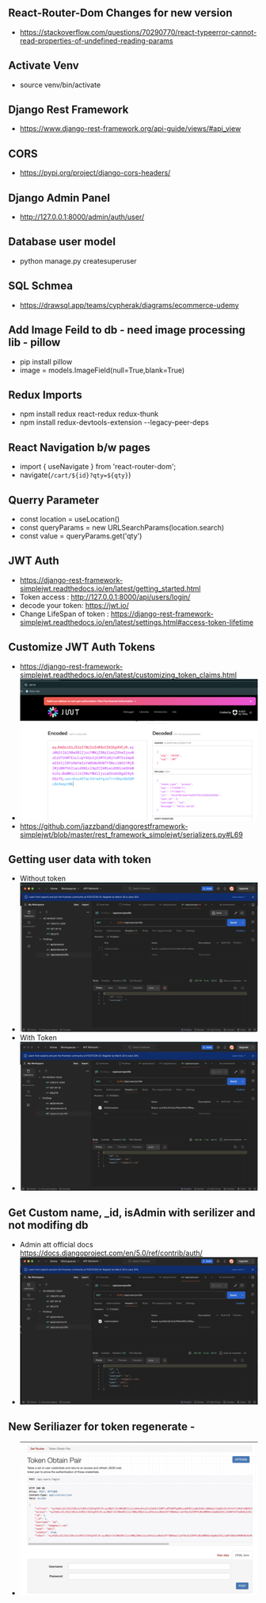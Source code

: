 ## React-Router-Dom Changes for new version 
- https://stackoverflow.com/questions/70290770/react-typeerror-cannot-read-properties-of-undefined-reading-params

## Activate Venv
- source venv/bin/activate

## Django Rest Framework
- https://www.django-rest-framework.org/api-guide/views/#api_view

## CORS
- https://pypi.org/project/django-cors-headers/

## Django Admin Panel
- http://127.0.0.1:8000/admin/auth/user/

## Database user model
- python manage.py createsuperuser

## SQL Schmea 
- https://drawsql.app/teams/cypherak/diagrams/ecommerce-udemy

## Add Image Feild to db - need image processing lib - pillow
- pip install pillow
- image = models.ImageField(null=True,blank=True)

## Redux Imports
- npm install redux react-redux  redux-thunk 
- npm install redux-devtools-extension --legacy-peer-deps     

## React Navigation b/w pages
- import { useNavigate } from 'react-router-dom';
- navigate(`/cart/${id}?qty=${qty}`) 

## Querry Parameter 
- const location = useLocation()
- const queryParams = new URLSearchParams(location.search)
- const value = queryParams.get('qty')

## JWT Auth 
- https://django-rest-framework-simplejwt.readthedocs.io/en/latest/getting_started.html
- Token access : http://127.0.0.1:8000/api/users/login/
- decode your token: https://jwt.io/
- Change LifeSpan of token : https://django-rest-framework-simplejwt.readthedocs.io/en/latest/settings.html#access-token-lifetime

## Customize JWT Auth Tokens
- https://django-rest-framework-simplejwt.readthedocs.io/en/latest/customizing_token_claims.html
- ![img_custom_jwt_token](resources/custom_jwt_access_token.png)
- https://github.com/jazzband/djangorestframework-simplejwt/blob/master/rest_framework_simplejwt/serializers.py#L69

## Getting user data with token
- Without token
- ![Alt text](resources/postman_without_accesstoken.png)
- With Token
- ![Alt text](resources/postman_user_retrival.png)

## Get Custom name, _id, isAdmin with serilizer and not modifing db
- Admin att official docs https://docs.djangoproject.com/en/5.0/ref/contrib/auth/
- ![postmanimg](resources/custom_ser.png)

## New Seriliazer for token regenerate - 
- ![Alt text](resources/newtoken.png)
